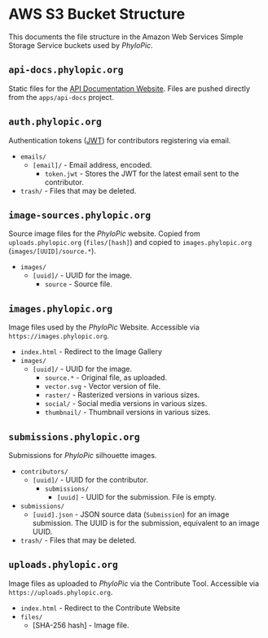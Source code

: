 # AWS S3 Bucket Structure

This documents the file structure in the Amazon Web Services Simple Storage Service buckets used by _PhyloPic_.

## `api-docs.phylopic.org`

Static files for the [API Documentation Website](https://api-docs.phylopic.org). Files are pushed directly from the `apps/api-docs` project.

## `auth.phylopic.org`

Authentication tokens ([JWT](https://jwt.io)) for contributors registering via email.

-   `emails/`
    -   `[email]/` - Email address, encoded.
        -   `token.jwt` - Stores the JWT for the latest email sent to the contributor.
-   `trash/` - Files that may be deleted.

## `image-sources.phylopic.org`

Source image files for the _PhyloPic_ website. Copied from `uploads.phylopic.org` (`files/[hash]`) and copied to `images.phylopic.org` (`images/[UUID]/source.*`).

-   `images/`
    -   `[uuid]/` - UUID for the image.
        -   `source` - Source file.

## `images.phylopic.org`

Image files used by the _PhyloPic_ Website. Accessible via `https://images.phylopic.org`.

-   `index.html` - Redirect to the Image Gallery
-   `images/`
    -   `[uuid]/` - UUID for the image.
        -   `source.*` - Original file, as uploaded.
        -   `vector.svg` - Vector version of file.
        -   `raster/` - Rasterized versions in various sizes.
        -   `social/` - Social media versions in various sizes.
        -   `thumbnail/` - Thumbnail versions in various sizes.

## `submissions.phylopic.org`

Submissions for _PhyloPic_ silhouette images.

-   `contributors/`
    -   `[uuid]/` - UUID for the contributor.
        -   `submissions/`
            -   `[uuid]` - UUID for the submission. File is empty.
-   `submissions/`
    -   `[uuid].json` - JSON source data (`Submission`) for an image submission. The UUID is for the submission, equivalent to an image UUID.
-   `trash/` - Files that may be deleted.

## `uploads.phylopic.org`

Image files as uploaded to _PhyloPic_ via the Contribute Tool. Accessible via `https://uploads.phylopic.org`.

-   `index.html` - Redirect to the Contribute Website
-   `files/`
    -   [SHA-256 hash] - Image file.
